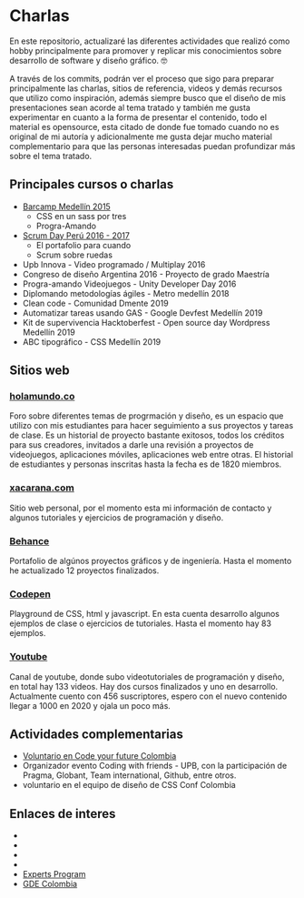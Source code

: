 # Charlas

En este repositorio, actualizaré las diferentes actividades que realizó como hobby principalmente para promover y replicar mis conocimientos sobre desarrollo de software y diseño gráfico. :nerd_face:

A través de los commits, podrán ver el proceso que sigo para preparar principalmente las charlas, sitios de referencia, videos y demás recursos que utilizo como inspiración, además siempre busco que el diseño de mis presentaciones sean acorde al tema tratado y también me gusta experimentar en cuanto a la forma de presentar el contenido, todo el material es opensource, esta citado de donde fue tomado cuando no es original de mi autoría y adicionalmente me gusta dejar mucho material complementario para que las personas interesadas puedan profundizar más sobre el tema tratado.

## Principales cursos o charlas  

- [Barcamp Medellín 2015](https://www.facebook.com/BarCampMedellin/)
    - CSS en un sass por tres  
    - Progra-Amando  
- [Scrum Day Perú 2016 - 2017](http://www.scrumdayperu.org)
    - El portafolio para cuando
    - Scrum sobre ruedas
- Upb Innova - Video programado / Multiplay 2016   
- Congreso de diseño Argentina 2016 - Proyecto de grado Maestría  
- Progra-amando Videojuegos  - Unity Developer Day 2016  
- Diplomando metodologías ágiles - Metro medellín 2018  
- Clean code - Comunidad Dmente 2019
- Automatizar tareas usando GAS - Google Devfest Medellín 2019
- Kit de supervivencia Hacktoberfest - Open source day Wordpress Medellín 2019
- ABC tipográfico - CSS Medellín 2019

## Sitios web

### [holamundo.co](http://www.holamundo.co)  

Foro sobre diferentes temas de progrmación y diseño, es un espacio que utilizo con mis estudiantes para hacer seguimiento a sus proyectos y tareas de clase. Es un historial de proyecto bastante exitosos, todos los créditos para sus creadores, invitados a darle una revisión a proyectos de videojuegos, aplicaciones móviles, aplicaciones web entre otras.
El historial de estudiantes y personas inscritas hasta la fecha es de 1820 miembros.

### [xacarana.com](http://www.xacarana.com)  

Sitio web personal, por el momento esta mi información de contacto y algunos tutoriales y ejercicios de programación y diseño.

### [Behance](https://www.behance.net/xaca)  

Portafolio de algúnos proyectos gráficos y de ingeniería. Hasta el momento he actualizado 12 proyectos finalizados.

### [Codepen](https://codepen.io/xaca)

Playground de CSS, html y javascript. En esta cuenta desarrollo algunos ejemplos de clase o ejercicios de tutoriales. Hasta el momento hay 83 ejemplos.

### [Youtube](https://www.youtube.com/mrruedalibre)

Canal de youtube, donde subo videotutoriales de programación y diseño, en total hay 133 videos. Hay dos cursos finalizados y uno en desarrollo. Actualmente cuento con 456 suscriptores, espero con el nuevo contenido llegar a 1000 en 2020 y ojala un poco más.

## Actividades complementarias

- [Voluntario en Code your future Colombia](https://medium.com/codeyourfutureco/presentando-code-your-future-colombia-bc4a75f7bfd5)  
- Organizador evento Coding with friends - UPB, con la participación de Pragma, Globant, Team international, Github, entre otros.  
- voluntario en el equipo de diseño de CSS Conf Colombia  

## Enlaces de interes

- []()  
- []()  
- []()  
- []()  
- [Experts Program](https://developers.google.com/community/experts)  
- [GDE Colombia](https://medium.com/@jdjuan/conoce-los-google-developer-experts-de-colombia-371b9e73d438)  




